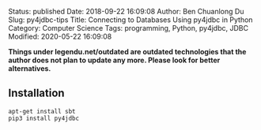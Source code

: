 Status: published
Date: 2018-09-22 16:09:08
Author: Ben Chuanlong Du
Slug: py4jdbc-tips
Title: Connecting to Databases Using py4jdbc in Python
Category: Computer Science
Tags: programming, Python, py4jdbc, JDBC
Modified: 2020-05-22 16:09:08

**Things under legendu.net/outdated are outdated technologies that the author does not plan to update any more. Please look for better alternatives.**

## Installation

```
apt-get install sbt
pip3 install py4jdbc
```
